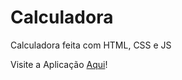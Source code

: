 # Calculadora
Calculadora feita com HTML, CSS e JS

Visite a Aplicação <a href="https://abnersuhettdev.github.io/Calculadora/">Aqui</a>!
